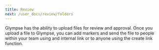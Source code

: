 ```yaml
---
title: Review
next: /user_docs/review/folders
---
```


Glympse has the ability to upload files for review and approval. Once you upload a file to Glympse, you can add markers and send the file to people within your team using and internal link or to anyone using the create link function. 


